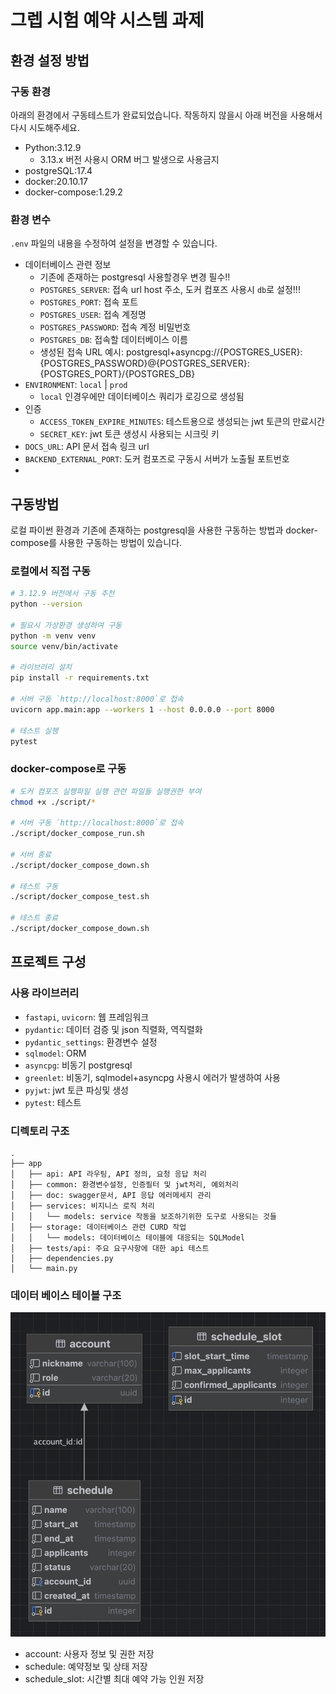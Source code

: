 # 그렙 시험 예약 시스템 과제

## 환경 설정 방법

### 구동 환경
아래의 환경에서 구동테스트가 완료되었습니다. 작동하지 않을시 아래 버전을 사용해서 다시 시도해주세요.
- Python:3.12.9
  - 3.13.x 버전 사용시 ORM 버그 발생으로 사용금지
- postgreSQL:17.4
- docker:20.10.17
- docker-compose:1.29.2

### 환경 변수
`.env` 파일의 내용을 수정하여 설정을 변경할 수 있습니다.

- 데이터베이스 관련 정보
    - 기존에 존재하는 postgresql 사용할경우 변경 필수!!
    - `POSTGRES_SERVER`: 접속 url host 주소, 도커 컴포즈 사용시 `db`로 설정!!!
    - `POSTGRES_PORT`: 접속 포트
    - `POSTGRES_USER`: 접속 계정명
    - `POSTGRES_PASSWORD`: 접속 계정 비밀번호
    - `POSTGRES_DB`: 접속할 데이터베이스 이름
    - 생성된 접속 URL 예시: postgresql+asyncpg://{POSTGRES_USER}:{POSTGRES_PASSWORD}@{POSTGRES_SERVER}:{POSTGRES_PORT}/{POSTGRES_DB}
- `ENVIRONMENT`: `local` | `prod`
    - `local` 인경우에만 데이터베이스 쿼리가 로깅으로 생성됨
- 인증
    - `ACCESS_TOKEN_EXPIRE_MINUTES`: 테스트용으로 생성되는 jwt 토큰의 만료시간
    - `SECRET_KEY`: jwt 토큰 생성시 사용되는 시크릿 키
- `DOCS_URL`: API 문서 접속 링크 url
- `BACKEND_EXTERNAL_PORT`: 도커 컴포즈로 구동시 서버가 노출될 포트번호
- 
## 구동방법
로컬 파이썬 환경과 기존에 존재하는 postgresql을 사용한 구동하는 방법과 docker-compose를 사용한 구동하는 방법이 있습니다.

### 로컬에서 직접 구동
```bash
# 3.12.9 버전에서 구동 추천
python --version

# 필요시 가상환경 생성하여 구동
python -m venv venv
source venv/bin/activate

# 라이브러리 설치
pip install -r requirements.txt

# 서버 구동 `http://localhost:8000`로 접속
uvicorn app.main:app --workers 1 --host 0.0.0.0 --port 8000

# 테스트 실행
pytest
```
### docker-compose로 구동
```bash
# 도커 컴포즈 실행파일 실행 관련 파일들 실행권한 부여
chmod +x ./script/*

# 서버 구동 `http://localhost:8000`로 접속
./script/docker_compose_run.sh

# 서버 종료
./script/docker_compose_down.sh

# 테스트 구동
./script/docker_compose_test.sh

# 테스트 종료
./script/docker_compose_down.sh
```

## 프로젝트 구성

### 사용 라이브러리
- `fastapi`, `uvicorn`: 웹 프레임워크
- `pydantic`: 데이터 검증 및 json 직렬화, 역직렬화
- `pydantic_settings`: 환경변수 설정
- `sqlmodel`: ORM
- `asyncpg`: 비동기 postgresql
- `greenlet`: 비동기, sqlmodel+asyncpg 사용시 에러가 발생하여 사용
- `pyjwt`: jwt 토큰 파싱및 생성
- `pytest`: 테스트

### 디렉토리 구조
```plaintext
.
├── app
│   ├── api: API 라우팅, API 정의, 요청 응답 처리
│   ├── common: 환경변수설정, 인증필터 및 jwt처리, 예외처리
│   ├── doc: swagger문서, API 응답 에러메세지 관리
│   ├── services: 비지니스 로직 처리
│   │   └── models: service 작동을 보조하기위한 도구로 사용되는 것들
│   ├── storage: 데이터베이스 관련 CURD 작업
│   │   └── models: 데이터베이스 테이블에 대응되는 SQLModel
│   ├── tests/api: 주요 요구사항에 대한 api 테스트
│   ├── dependencies.py
│   └── main.py 
```

### 데이터 베이스 테이블 구조

![데이터베이스 ERD](docs/images/erd.png)
- account: 사용자 정보 및 권한 저장
- schedule: 예약정보 및 상태 저장
- schedule_slot: 시간별 최대 예약 가능 인원 저장




